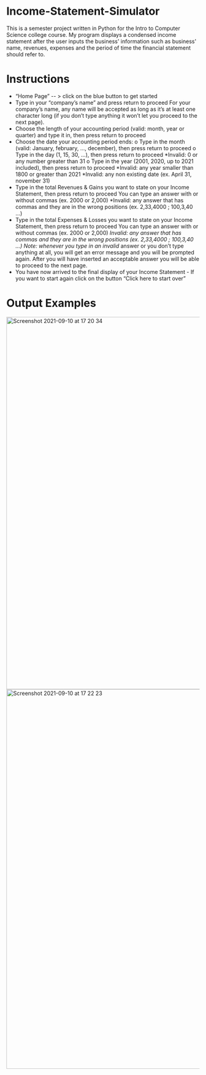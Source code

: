 # Income-Statement-Simulator

This is a semester project written in Python for the Intro to Computer Science college course. My program displays a condensed income statement after the user inputs the business' information such as business' name, revenues, expenses and the period of time the financial statement should refer to. 

# Instructions 
- “Home Page” -- > click on the blue button to get started
- Type in your “company’s name” and press return to proceed
For your company’s name, any name will be accepted as long as it’s at least one character long (if you don’t type anything it won’t let you proceed to the next page).
- Choose the length of your accounting period (valid: month, year or quarter) and type it in, then press return to proceed
- Choose the date your accounting period ends:
o Type in the month (valid: January, february, ..., december), then press return
to proceed
o Type in the day (1, 15, 30, ...), then press return to proceed
*Invalid: 0 or any number greater than 31 o Type in the year (2001, 2020, up to 2021 included), then press return to proceed
*Invalid: any year smaller than 1800 or greater than 2021 *Invalid: any non existing date (ex. April 31, november 31)
- Type in the total Revenues & Gains you want to state on your Income Statement, then press return to proceed
You can type an answer with or without commas (ex. 2000 or 2,000)
*Invalid: any answer that has commas and they are in the wrong positions (ex. 2,33,4000 ; 100,3,40 ...)
- Type in the total Expenses & Losses you want to state on your Income Statement, then press return to proceed
You can type an answer with or without commas (ex. 2000 or 2,000)
*Invalid: any answer that has commas and they are in the wrong positions (ex. 2,33,4000 ; 100,3,40 ...)
Note: whenever you type in an invalid* answer or you don’t type anything at all, you will get an error message and you will be prompted again. After you will have inserted an acceptable answer you will be able to proceed to the next page.
- You have now arrived to the final display of your Income Statement - If you want to start again click on the button “Click here to start over”

# Output Examples
<img width="972" alt="Screenshot 2021-09-10 at 17 20 34" src="https://user-images.githubusercontent.com/78884296/132880768-4623fb77-a3cd-4e9a-82bd-567457decc2e.png">
<img width="991" alt="Screenshot 2021-09-10 at 17 22 23" src="https://user-images.githubusercontent.com/78884296/132880781-780b928e-48c4-4f53-87e1-9cb6c1b7e142.png">

